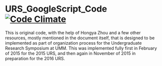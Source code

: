 # URS_GoogleScript_Code [![Code Climate](https://codeclimate.com/github/emmasax1/URS_ScriptEditor_Code/badges/gpa.svg)](https://codeclimate.com/github/emmasax1/URS_ScriptEditor_Code)

This is original code, with the help of Hongya Zhou and a few other resources, mostly mentioned in the document itself, that is designed to be implemented as part of organization process for the Undergraduate Research Symposium at UMM. This was implemented fully first in February of 2015 for the 2015 URS, and then again in November of 2015 in preparation for the 2016 URS.
